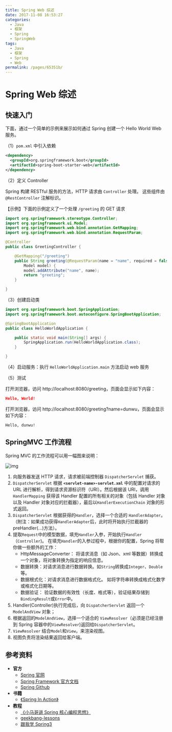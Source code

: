 ```yaml
---
title: Spring Web 综述
date: 2017-11-08 16:53:27
categories:
  - Java
  - 框架
  - Spring
  - SpringWeb
tags:
  - Java
  - 框架
  - Spring
  - Web
permalink: /pages/65351b/
---
```


# Spring Web 综述

## 快速入门

下面，通过一个简单的示例来展示如何通过 Spring 创建一个 Hello World Web 服务。

（1）`pom.xml` 中引入依赖

```xml
<dependency>
  <groupId>org.springframework.boot</groupId>
  <artifactId>spring-boot-starter-web</artifactId>
</dependency>
```

（2）定义 Controller

Spring 构建 RESTful 服务的方法，HTTP 请求由 `Controller` 处理。 这些组件由 `@RestController` 注解标识。

【示例】下面的示例定义了一个处理 `/greeting` 的 GET 请求

```java
import org.springframework.stereotype.Controller;
import org.springframework.ui.Model;
import org.springframework.web.bind.annotation.GetMapping;
import org.springframework.web.bind.annotation.RequestParam;

@Controller
public class GreetingController {

    @GetMapping("/greeting")
    public String greeting(@RequestParam(name = "name", required = false, defaultValue = "World") String name,
        Model model) {
        model.addAttribute("name", name);
        return "greeting";
    }

}
```

（3）创建启动类

```java
import org.springframework.boot.SpringApplication;
import org.springframework.boot.autoconfigure.SpringBootApplication;

@SpringBootApplication
public class HelloWorldApplication {

    public static void main(String[] args) {
        SpringApplication.run(HelloWorldApplication.class);
    }

}
```

（4）启动服务：执行 `HelloWorldApplication.main` 方法启动 web 服务

（5）测试

打开浏览器，访问 http://localhost:8080/greeting，页面会显示如下内容：

```json
Hello, World!
```

打开浏览器，访问 http://localhost:8080/greeting?name=dunwu，页面会显示如下内容：

```
Hello, dunwu!
```

## SpringMVC 工作流程

Spring MVC 的工作流程可以用一幅图来说明：

![img](https://raw.githubusercontent.com/dunwu/images/master/cs/java/spring/web/spring-dispatcher-servlet.png)

1. 向服务器发送 HTTP 请求，请求被前端控制器 `DispatcherServlet` 捕获。
2. `DispatcherServlet` 根据 **`<servlet-name>-servlet.xml`** 中的配置对请求的 URL 进行解析，得到请求资源标识符（URI）。然后根据该 URI，调用 `HandlerMapping` 获得该 Handler 配置的所有相关的对象（包括 Handler 对象以及 Handler 对象对应的拦截器），最后以`HandlerExecutionChain` 对象的形式返回。
3. `DispatcherServlet` 根据获得的`Handler`，选择一个合适的 `HandlerAdapter`。（附注：如果成功获得`HandlerAdapter`后，此时将开始执行拦截器的 preHandler(...)方法）。
4. 提取`Request`中的模型数据，填充`Handler`入参，开始执行`Handler`（`Controller`)。 在填充`Handler`的入参过程中，根据你的配置，Spring 将帮你做一些额外的工作：
   - HttpMessageConverter： 将请求消息（如 Json、xml 等数据）转换成一个对象，将对象转换为指定的响应信息。
   - 数据转换：对请求消息进行数据转换。如`String`转换成`Integer`、`Double`等。
   - 数据根式化：对请求消息进行数据格式化。 如将字符串转换成格式化数字或格式化日期等。
   - 数据验证： 验证数据的有效性（长度、格式等），验证结果存储到`BindingResult`或`Error`中。
5. Handler(Controller)执行完成后，向 `DispatcherServlet` 返回一个 `ModelAndView` 对象；
6. 根据返回的`ModelAndView`，选择一个适合的 `ViewResolver`（必须是已经注册到 Spring 容器中的`ViewResolver`)返回给`DispatcherServlet`。
7. `ViewResolver` 结合`Model`和`View`，来渲染视图。
8. 视图负责将渲染结果返回给客户端。

## 参考资料

- **官方**
  - [Spring 官网](https://spring.io/)
  - [Spring Framework 官方文档](https://docs.spring.io/spring-framework/docs/current/spring-framework-reference/index.html)
  - [Spring Github](https://github.com/spring-projects/spring-framework)
- **书籍**
  - [《Spring In Action》](https://item.jd.com/12622829.html)
- **教程**
  - [《小马哥讲 Spring 核心编程思想》](https://time.geekbang.org/course/intro/265)
  - [geekbang-lessons](https://github.com/geektime-geekbang/geekbang-lessons)
  - [跟我学 Spring3](http://jinnianshilongnian.iteye.com/blog/1482071)
